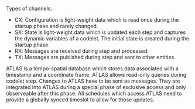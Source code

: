 
Types of channels:

- CX: Configuration is light-weight data which is read once during the startup phase and rarely changed.
- SX: State is light-weight data which is updated each step and captures the dynamic variables of a codelet. The initial state is created during the startup phase.
- RX: Messages are received during step and processed.
- TX: Messages are published during step and sent to other entities.

ATLAS is a tempo-spatial database which stores data associated with a timestamp and a coordinate frame. ATLAS allows read-only queries during codelet step. Changes to ATLAS have to be sent as messages. They are integrated into ATLAS during a special phase of exclusive access and only observeable after this phase. All schedules which access ATLAS need to provide a globally synced timeslot to allow for those updates.
